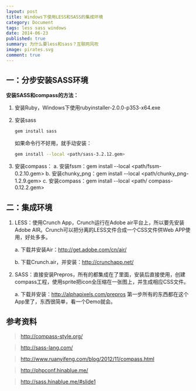 ```yaml
---
layout: post
title: Windows下使用LESS和SASS的集成环境
category: Document
tags: less sass windows
date: 2014-06-23
published: true
summary: 为什么要less和sass？互联网风吹
image: pirates.svg
comment: true
---
```



## 一：分步安装SASS环境

**安装SASS和compass的方法：**

1. 安装Ruby，Windows下使用rubyinstaller-2.0.0-p353-x64.exe

2. 安装sass

    ```bash
    gem install sass
    ```

    如果命令行不好用，就手动安装：

    ```bash
    gem install --local <path/sass-3.2.12.gem>
    ```
3. 安装compass：
    a. 安装fssm：gem install --local <path/fssm-0.2.10.gem>
    b. 安装chunky_png：gem install --local <path/chunky_png-1.2.9.gem>
    c. 安装compass：gem install --local <path/ compass-0.12.2.gem>


## 二：集成环境

1. LESS：使用Crunch App，Crunch运行在Adobe air平台上，所以要先安装Adobe AIR。Crunch可以把分离的LESS文件合成一个CSS文件供Web APP使用，好处多多。

    a. 下载并安装Air：http://get.adobe.com/cn/air/

    b. 下载Crunch.air，并安装：http://crunchapp.net/

2. SASS：直接安装Prepros，所有的都集成在了里面，安装后直接使用，创建compass工程，使用sprite把icon全压缩在一张图上，并生成相应CSS文件。

    a. 下载并安装：http://alphapixels.com/prepros 第一步所有的东西都在这个App里了，东西很简单，看一个Demo就会。


## 参考资料

> http://compass-style.org/

> http://sass-lang.com/

> http://www.ruanyifeng.com/blog/2012/11/compass.html

> http://phpconf.hinablue.me/

> http://sass.hinablue.me/#slide1
